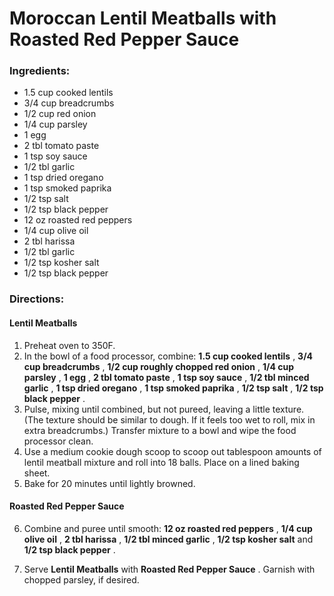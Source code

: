 # Moroccan Lentil Meatballs with Roasted Red Pepper Sauce 

### Ingredients: 
* 1.5 cup cooked lentils
* 3/4 cup breadcrumbs
* 1/2 cup red onion
* 1/4 cup parsley
* 1 egg
* 2 tbl tomato paste
* 1 tsp soy sauce
* 1/2 tbl garlic
* 1 tsp dried oregano
* 1 tsp smoked paprika
* 1/2 tsp salt
* 1/2 tsp black pepper
* 12 oz roasted red peppers
* 1/4 cup olive oil
* 2 tbl harissa
* 1/2 tbl garlic
* 1/2 tsp kosher salt
* 1/2 tsp black pepper

### Directions: 

#### Lentil Meatballs
1. Preheat oven to 350F. 
2. In the bowl of a food processor, combine: **1.5 cup cooked lentils** , **3/4 cup breadcrumbs** , **1/2 cup roughly chopped red onion** , **1/4 cup parsley** , **1 egg** , **2 tbl tomato paste** , **1 tsp soy sauce** , **1/2 tbl minced garlic** , **1 tsp dried oregano** , **1 tsp smoked paprika** , **1/2 tsp salt** , **1/2 tsp black pepper** . 
3. Pulse, mixing until combined, but not pureed, leaving a little texture. (The texture should be similar to dough. If it feels too wet to roll, mix in extra breadcrumbs.) Transfer mixture to a bowl and wipe the food processor clean. 
4. Use a medium cookie dough scoop to scoop out tablespoon amounts of lentil meatball mixture and roll into 18 balls. Place on a lined baking sheet. 
5. Bake for 20 minutes until lightly browned. 



#### Roasted Red Pepper Sauce
6. Combine and puree until smooth: **12 oz roasted red peppers** , **1/4 cup olive oil** , **2 tbl harissa** , **1/2 tbl minced garlic** , **1/2 tsp kosher salt** and **1/2 tsp black pepper** . 


7. Serve **Lentil Meatballs** with **Roasted Red Pepper Sauce** . Garnish with chopped parsley, if desired. 
